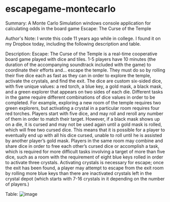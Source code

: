 # escapegame-montecarlo
Summary:
A Monte Carlo Simulation windows console application for calculating odds in the board game Escape: The Curse of the Temple

Author's Note:
I wrote this code 11 years ago while in college. I found it on my Dropbox today, including the following description and table.

Description:
Escape: The Curse of the Temple is a real-time cooperative board game played with dice and tiles. 1-5 players have 10 minutes (the duration of the accompanying soundtrack included with the game) to coordinate their efforts and… escape the temple. They must do so by rolling their five dice each as fast as they can in order to explore the temple, activate the crystals, and find the exit. The dice are custom six-sided dice, with five unique values: a red torch, a blue key, a gold mask, a black mask, and a green explorer that appears on two sides of each die. Different tasks in the game require different combinations of dice values in order to be completed. For example, exploring a new room of the temple requires two green explorers, but activating a crystal in a particular room requires four red torches. Players start with five dice, and may roll and reroll any number of them in order to match their target. However, if a black mask shows up on a die, it is cursed and may not be used again until a gold mask is rolled, which will free two cursed dice. This means that it is possible for a player to eventually end up with all his dice cursed, unable to roll until he is assisted by another player’s gold mask. Players in the same room may combine and share dice in order to free each other’s cursed dice or accomplish a task, which is required for more difficult tasks involving a target of more than five dice, such as a room with the requirement of eight blue keys rolled in order to activate three crystals. Activating crystals is necessary for escape; once the exit has been found, a player may attempt to escape from the exit room by rolling more blue keys than there are inactivated crystals left in the crystal depot (which starts with 7-16 crystals in it depending on the number of players.)

Table:
![image](https://github.com/cloudprism/escapegame-montecarlo/assets/18275607/c3701f69-d263-4764-9b45-8716b6348cdf)
